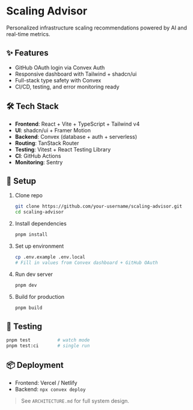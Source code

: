 # Scaling Advisor

Personalized infrastructure scaling recommendations powered by AI and real-time metrics.

## ✨ Features
- GitHub OAuth login via Convex Auth
- Responsive dashboard with Tailwind + shadcn/ui
- Full-stack type safety with Convex
- CI/CD, testing, and error monitoring ready

## 🛠️ Tech Stack
- **Frontend**: React + Vite + TypeScript + Tailwind v4
- **UI**: shadcn/ui + Framer Motion
- **Backend**: Convex (database + auth + serverless)
- **Routing**: TanStack Router
- **Testing**: Vitest + React Testing Library
- **CI**: GitHub Actions
- **Monitoring**: Sentry

## 🚀 Setup

1. Clone repo
   ```bash
   git clone https://github.com/your-username/scaling-advisor.git
   cd scaling-advisor
   ```

2. Install dependencies
   ```bash
   pnpm install
   ```

3. Set up environment
   ```bash
   cp .env.example .env.local
   # Fill in values from Convex dashboard + GitHub OAuth
   ```

4. Run dev server
   ```bash
   pnpm dev
   ```

5. Build for production
   ```bash
   pnpm build
   ```

## 🧪 Testing
```bash
pnpm test          # watch mode
pnpm test:ci       # single run
```

## 📦 Deployment
- Frontend: Vercel / Netlify
- Backend: `npx convex deploy`

> See `ARCHITECTURE.md` for full system design.

